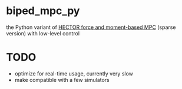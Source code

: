 # biped_mpc_py
the Python variant of [HECTOR force and moment-based MPC](https://github.com/DRCL-USC/Hector_Simulation/tree/ROS_Simulation) (sparse version) with low-level control


# TODO
- optimize for real-time usage, currently very slow
- make compatible with a few simulators

